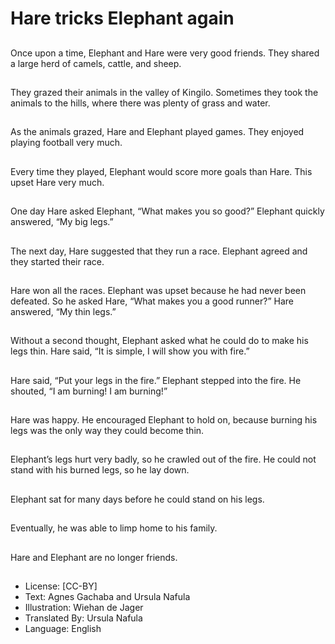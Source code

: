 # Hare tricks Elephant again

##
Once upon a time,
Elephant and Hare were
very good friends.
They shared a large herd
of camels, cattle, and sheep.

##
They grazed their animals
in the valley of Kingilo.
Sometimes they took
the animals to the hills,
where there was plenty
of grass and water.

##
As the animals grazed,
Hare and Elephant played
games.
They enjoyed playing
football very much.

##
Every time they played,
Elephant would score
more goals than Hare.
This upset Hare very much.

##
One day Hare asked Elephant,
“What makes you so good?”
Elephant quickly answered,
“My big legs.”

##
The next day,
Hare suggested that
they run a race.
Elephant agreed and
they started their race.

##
Hare won all the races.
Elephant was upset
because he had never
been defeated.
So he asked Hare,
“What makes you a
good runner?”
Hare answered,
“My thin legs.”

##
Without a second thought,
Elephant asked what
he could do to make
his legs thin.
Hare said, “It is simple,
I will show you with fire.”

##
Hare said, “Put your legs
in the fire.”
Elephant stepped into
the fire. He shouted,
“I am burning! I am
burning!”

##
Hare was happy.
He encouraged Elephant
to hold on, because burning
his legs was the only way
they could become thin.

##
Elephant’s legs hurt very badly,
so he crawled out of the fire.
He could not stand with his
burned legs, so he lay down.

##
Elephant sat for many
days before he could
stand on his legs.

##
Eventually, he was able
to limp home to his family.

##
Hare and Elephant are
no longer friends.

##
* License: [CC-BY]
* Text: Agnes Gachaba and Ursula Nafula
* Illustration: Wiehan de Jager
* Translated By: Ursula Nafula
* Language: English
